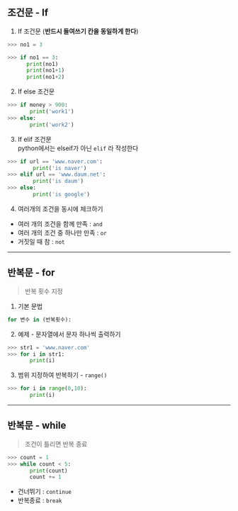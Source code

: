 ## 조건문 - If
1. If 조건문 (**반드시 들여쓰기 칸을 동일하게 한다**)

```python
>>> no1 = 3

>>> if no1 == 3:
      print(no1)
      print(no1+1)
      print(no1+2)
```

2. If else 조건문
```python
>>> if money > 900:
       print('work1')
>>> else:
       print('work2')
```

3. If elif 조건문  
python에서는 elseif가 아닌 `elif` 라 작성한다
```python
>>> if url == 'www.naver.com':
        print('is naver')
>>> elif url == 'www.daum.net':
        print('is daum')
>>> else:
        print('is google')
```

4. 여러개의 조건을 동시에 체크하기
- 여러 개의 조건을 함께 만족 : `and`
- 여러 개의 조건 중 하나만 만족 : `or`
- 거짓일 때 참 : `not`
---
## 반복문 - for
> 반복 횟수 지정
1. 기본 문법
```python
for 변수 in (반복횟수):
```

2. 예제 - 문자열에서 문자 하나씩 출력하기
```python
>>> str1 = 'www.naver.com'
>>> for i in str1:
       print(i)
```

3. 범위 지정하여 반복하기 - `range()`

```python
>>> for i in range(0,10):
       print(i)
```

---
## 반복문 - while
> 조건이 틀리면 반복 종료
```python
>>> count = 1
>>> while count < 5:
       print(count)
       count += 1
```

- 건너뛰기 : `continue` 
- 반복종료 : `break`
